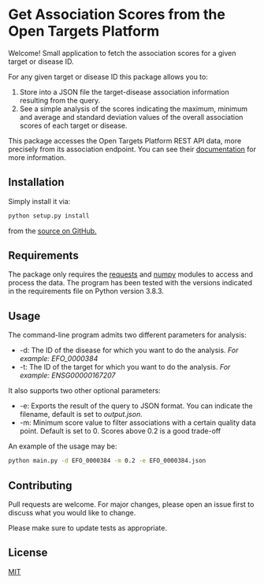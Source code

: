 
# Get Association Scores from the Open Targets Platform

Welcome! Small application to fetch the association scores for a given target or disease ID.

For any given target or disease ID this package allows you to:

1. Store into a JSON file the target-disease association information resulting from the query.
2. See a simple analysis of the scores indicating the maximum, minimum and average and standard deviation values of the overall association scores of each target or disease.

This package accesses the Open Targets Platform REST API data, more precisely from its association endpoint. You can see their [documentation](https://docs.targetvalidation.org/programmatic-access/rest-api) for more information. 

## Installation 

Simply install it via:

```bash
python setup.py install
```

from the [source on GitHub.]()

## Requirements

The package only requires the [requests](https://requests.readthedocs.io/en/master/) and [numpy](https://numpy.org/doc/stable/) modules to access and process the data. The program has been tested with the versions indicated in the requirements file on Python version 3.8.3.

## Usage

The command-line program admits two different parameters for analysis:

- -d: The ID of the disease for which you want to do the analysis. *For example: EFO_0000384*
- -t: The ID of the target for which you want to do the analysis. *For example: ENSG00000167207*

It also supports two other optional parameters:

- -e: Exports the result of the query to JSON format. You can indicate the filename, default is set to *output.json*.
- -m: Minimum score value to filter associations with a certain quality data point. Default is set to 0. Scores above 0.2 is a good trade-off
  
An example of the usage may be:

```bash
python main.py -d EFO_0000384 -m 0.2 -e EFO_0000384.json
```

## Contributing
Pull requests are welcome. For major changes, please open an issue first to discuss what you would like to change.

Please make sure to update tests as appropriate.

## License
[MIT](https://choosealicense.com/licenses/mit/)


